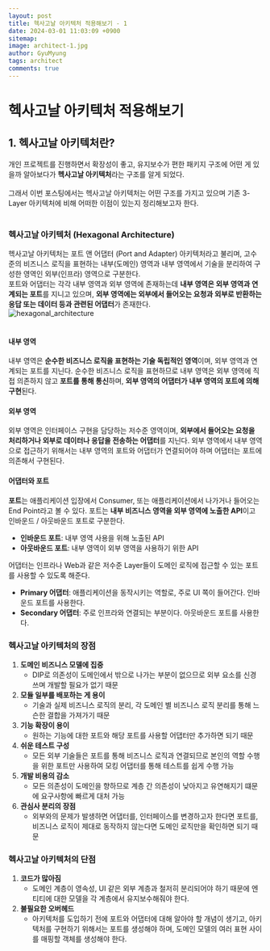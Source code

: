 ```yaml
---
layout:	post
title: 헥사고날 아키텍처 적용해보기 - 1
date: 2024-03-01 11:03:09 +0900
sitemap: 
image: architect-1.jpg
author: GyuMyung
tags: architect
comments: true
---
```


# 헥사고날 아키텍처 적용해보기
## 1. 헥사고날 아키텍처란?

개인 프로젝트를 진행하면서 확장성이 좋고, 유지보수가 편한 패키지 구조에 어떤 게 있을까 알아보다가 **헥사고날 아키텍처**라는 구조를 알게 되었다. <br/><br/>
그래서 이번 포스팅에서는 헥사고날 아키텍처는 어떤 구조를 가지고 있으며 기존 3-Layer 아키텍처에 비해 어떠한 이점이 있는지 정리해보고자 한다. <br/><br/>

### 헥사고날 아키텍처 (Hexagonal Architecture)
헥사고날 아키텍처는 포트 앤 어댑터 (Port and Adapter) 아키텍처라고 불리며, 고수준의 비즈니스 로직을 표현하는 내부(도메인) 영역과 내부 영역에서 기술을 분리하여 구성한 영역인 외부(인프라) 영역으로 구분한다. <br/>
포트와 어댑터는 각각 내부 영역과 외부 영역에 존재하는데 **내부 영역은 외부 영역과 연계되는 포트**를 지니고 있으며, **외부 영역에는 외부에서 들어오는 요청과 외부로 반환하는 응답 또는 데이터 등과 관련된 어댑터**가 존재한다. <br/>
![hexagonal_architecture](https://miro.medium.com/v2/resize:fit:1100/format:webp/1*mGLO5IfhJv4o0NYOAZI60A.png)
<br/><br/>

#### 내부 영역
내부 영역은 **순수한 비즈니스 로직을 표현하는 기술 독립적인 영역**이며, 외부 영역과 연계되는 포트를 지닌다. 순수한 비즈니스 로직을 표현하므로 내부 영역은 외부 영역에 직접 의존하지 않고 **포트를 통해 통신**하며, **외부 영역의 어댑터가 내부 영역의 포트에 의해 구현**된다. <br/>

#### 외부 영역
외부 영역은 인터페이스 구현을 담당하는 저수준 영역이며, **외부에서 들어오는 요청을 처리하거나 외부로 데이터나 응답을 전송하는 어댑터**를 지닌다. 외부 영역에서 내부 영역으로 접근하기 위해서는 내부 영역의 포트와 어댑터가 연결되어야 하며 어댑터는 포트에 의존해서 구현된다. <br/>

#### 어댑터와 포트
**포트**는 애플리케이션 입장에서 Consumer, 또는 애플리케이션에서 나가거나 들어오는 End Point라고 볼 수 있다. 포트는 **내부 비즈니스 영역을 외부 영역에 노출한 API**이고 인바운드 / 아웃바운드 포트로 구분한다. <br/>
* **인바운드 포트**: 내부 영역 사용을 위해 노출된 API
* **아웃바운드 포트**: 내부 영역이 외부 영역을 사용하기 위한 API

어댑터는 인프라나 Web과 같은 저수준 Layer들이 도메인 로직에 접근할 수 있는 포트를 사용할 수 있도록 해준다. <br/>
* **Primary 어댑터**: 애플리케이션을 동작시키는 역할로, 주로 UI 쪽이 들어간다. 인바운드 포트를 사용한다.
* **Secondary 어댑터**: 주로 인프라와 연결되는 부분이다. 아웃바운드 포트를 사용한다.

### 헥사고날 아키텍처의 장점
1. **도메인 비즈니스 모델에 집중**
    * DIP로 의존성이 도메인에서 밖으로 나가는 부분이 없으므로 외부 요소를 신경쓰며 개발할 필요가 없기 때문
2. **모듈 일부를 배포하는 게 용이**
    * 기술과 실제 비즈니스 로직의 분리, 각 도메인 별 비즈니스 로직 분리를 통해 느슨한 결합을 가져가기 때문
3. **기능 확장이 용이**
    * 원하는 기능에 대한 포트와 해당 포트를 사용할 어댑터만 추가하면 되기 때문
4. **쉬운 테스트 구성**
    * 모든 외부 기술들은 포트를 통해 비즈니스 로직과 연결되므로 본인의 역할 수행을 위한 포트만 사용하여 모킹 어댑터를 통해 테스트를 쉽게 수행 가능
5. **개발 비용의 감소**
    * 모든 의존성이 도메인을 향하므로 계층 간 의존성이 낮아지고 유연해지기 떄문에 요구사항에 빠르게 대처 가능
6. **관심사 분리의 장점**
    * 외부와의 문제가 발생하면 어댑터를, 인터페이스를 변경하고자 한다면 포트를, 비즈니스 로직이 제대로 동작하지 않는다면 도메인 로직만을 확인하면 되기 때문

### 헥사고날 아키텍처의 단점
1. **코드가 많아짐**
    * 도메인 계층이 영속성, UI 같은 외부 계층과 철저히 분리되어야 하기 때문에 엔티티에 대한 모델을 각 계층에서 유지보수해줘야 한다.
2. **불필요한 오버헤드**
    * 아키텍처를 도입하기 전에 포트와 어댑터에 대해 알아야 할 개념이 생기고, 아키텍처를 구현하기 위해서는 포트를 생성해야 하며, 도메인 모델의 여러 표현 사이를 매핑할 객체를 생성해야 한다.
